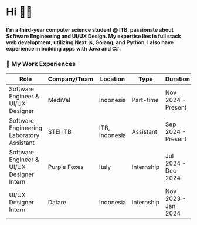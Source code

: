 # Hi 👋🏻

###

#### I'm a third-year computer science student @ ITB, passionate about Software Engineering and UI/UX Design. My expertise lies in full stack web development, utilizing Next.js, Golang, and Python. I also have experience in building apps with Java and C#.

###

### 🌱 My Work Experiences

| **Role**                                   | **Company/Team**         | **Location**       | **Type**         | **Duration**         |
|------------------------------------------|--------------------------|--------------------|------------------|---------------------|
| Software Engineer & UI/UX Designer        | MediVal                  | Indonesia                  | Part-time | Nov 2024 - Present |
| Software Engineering Laboratory Assistant | STEI ITB                 | ITB, Indonesia     | Assistant        | Sep 2024 - Present |
| Software Engineer & UI/UX Designer Intern | Purple Foxes             | Italy              | Internship       | Jul 2024 - Dec 2024 |
| UI/UX Designer Intern                     | Datare                   | Indonesia                  | Internship       | Nov 2023 - Jan 2024 |
